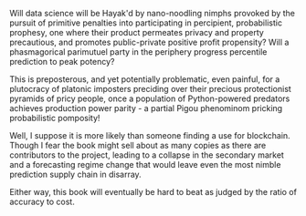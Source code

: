 

Will data science will be Hayak'd by nano-noodling nimphs 
provoked by the pursuit of primitive penalties into participating in percipient, probabilistic prophesy, one where their product
permeates privacy and property precautious, and promotes public-private positive profit propensity? Will a phasmagorical
parimutuel party in the periphery progress percentile prediction to peak potency? 

This is preposterous, and yet potentially problematic, even painful, for a plutocracy of platonic
imposters preciding over their precious protectionist pyramids of pricy people, once a population 
of Python-powered predators achieves production power parity - a partial Pigou phenominom pricking 
probabilistic pomposity!

Well, I suppose it is more likely than someone finding a use for blockchain. Though I fear the book might sell about as many
copies as there are contributors to the project, leading to a collapse in the secondary market and a forecasting
regime change that would leave even the most nimble prediction supply chain in disarray. 

Either way, this book will eventually be hard to beat as judged by the ratio of accuracy to cost.

